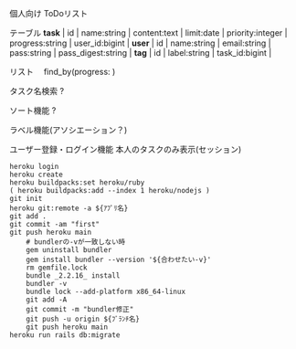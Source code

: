 個人向け
ToDoリスト

テーブル
**task**
| id | name:string | content:text | limit:date | priority:integer | progress:string | user_id:bigint |
**user**
| id | name:string | email:string | pass:string | pass_digest:string |
**tag**
| id | label:string | task_id:bigint |

リスト
　find_by(progress: )

タスク名検索
?

ソート機能
?

ラベル機能(アソシエーション？)

ユーザー登録・ログイン機能
  本人のタスクのみ表示(セッション)



```
heroku login
heroku create
heroku buildpacks:set heroku/ruby
( heroku buildpacks:add --index 1 heroku/nodejs )
git init
heroku git:remote -a ${ｱﾌﾟﾘ名}
git add .
git commit -am "first"
git push heroku main
	# bundlerの-vが一致しない時
	gem uninstall bundler
	gem install bundler --version '${合わせたい-v}'
	rm gemfile.lock
	bundle _2.2.16_ install
	bundler -v
	bundle lock --add-platform x86_64-linux
	git add -A
	git commit -m "bundler修正"
	git push -u origin ${ﾌﾞﾗﾝﾁ名}
	git push heroku main
heroku run rails db:migrate
```